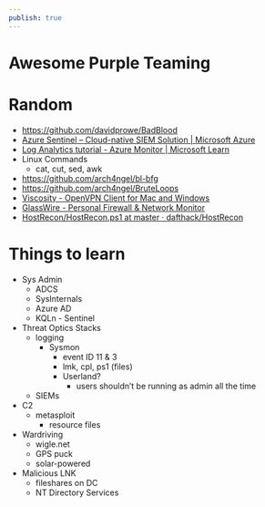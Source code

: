 ```yaml
---
publish: true
---
```

# Awesome Purple Teaming

# Random

- https://github.com/davidprowe/BadBlood
- [Azure Sentinel – Cloud-native SIEM Solution | Microsoft Azure](https://azure.microsoft.com/en-us/products/microsoft-sentinel/)
- [Log Analytics tutorial - Azure Monitor | Microsoft Learn](https://learn.microsoft.com/en-us/azure/azure-monitor/logs/log-analytics-tutorial)
- Linux Commands
    - cat, cut, sed, awk
- https://github.com/arch4ngel/bl-bfg
- https://github.com/arch4ngel/BruteLoops
- [Viscosity - OpenVPN Client for Mac and Windows](https://www.sparklabs.com/viscosity/)
- [GlassWire - Personal Firewall & Network Monitor](https://www.glasswire.com/)
- [HostRecon/HostRecon.ps1 at master · dafthack/HostRecon](https://github.com/dafthack/HostRecon/blob/master/HostRecon.ps1)

# Things to learn

- Sys Admin
    - ADCS
    - SysInternals
    - Azure AD
    - KQLn - Sentinel
- Threat Optics Stacks
    - logging
        - Sysmon
            - event ID 11 & 3
            - lmk, cpl, ps1 (files)
            - Userland?
                - users shouldn’t be running as admin all the time
    - SIEMs
- C2
    - metasploit
        - resource files
- Wardriving
    - wigle.net
    - GPS puck
    - solar-powered
- Malicious LNK
    - fileshares on DC
    - NT Directory Services